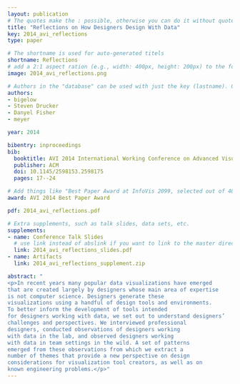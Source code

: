 ```yaml
---
layout: publication
# The quotes make the : possible, otherwise you can do it without quotes
title: "Reflections on How Designers Design With Data"
key: 2014_avi_reflections
type: paper

# The shortname is used for auto-generated titels
shortname: Reflections
# add a 2:1 aspect ration (e.g., width: 400px, height: 200px) to the folder /assets/images/papers/
image: 2014_avi_reflections.png

# Authors in the "database" can be used with just the key (lastname). Others can be written properly.
authors:
- bigelow
- Steven Drucker
- Danyel Fisher
- meyer

year: 2014

bibentry: inproceedings
bib:
  booktitle: AVI 2014 International Working Conference on Advanced Visual Interfaces (AVI ’14)
  publisher: ACM
  doi: 10.1145/2598153.2598175
  pages: 17--24

# Add things like "Best Paper Award at InfoVis 2099, selected out of 4000 submissions"
award: AVI 2014 Best Paper Award

pdf: 2014_avi_reflections.pdf

# Extra supplements, such as talk slides, data sets, etc.
supplements:
- name: Conference Talk Slides
  # use link instead of abslink if you want to link to the master directory
  link: 2014_avi_reflections_slides.pdf
- name: Artifacts
  link: 2014_avi_reflections_supplement.zip

abstract: "
<p>In recent years many popular data visualizations have emerged
that are created largely by designers whose main area of expertise
is not computer science. Designers generate these
visualizations using a handful of design tools and environments.
To better inform the development of tools intended
for designers working with data, we set out to understand designers’
challenges and perspectives. We interviewed professional
designers, conducted observations of designers working
with data in the lab, and observed designers working
with data in team settings in the wild. A set of patterns
emerged from these observations from which we extract a
number of themes that provide a new perspective on design
considerations for visualization tool creators, as well as on
known engineering problems.</p>"
---
```

